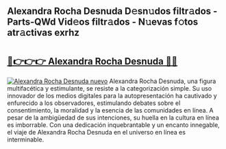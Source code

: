 ## Alexandra Rocha Desnuda D𝚎sn𝚞dos filtr𝚊dos - Parts-QWd Vid𝚎os filtr𝚊dos - N𝚞evas f𝚘tos atr𝚊ctivas exrhz

# <h2><a href="http://mb93xf.tromn.icu/?c=Alexandra+Rocha+Desnuda">🔗👉👉👉 Alexandra Rocha Desnuda 🔗🔗</a></h2>

[![Alexandra Rocha Desnuda nuevo](https://i.imgur.com/pEAQMta.gif)](http://mb93xf.tromn.icu/?c=Alexandra+Rocha+Desnuda)
Alexandra Rocha Desnuda, una figura multifacética y estimulante, se resiste a la categorización simple. Su uso innovador de los medios digitales para la autopresentación ha cautivado y enfurecido a los observadores, estimulando debates sobre el consentimiento, la moralidad y la esencia de las comunidades en línea. A pesar de la ambigüedad de sus intenciones, su huella en la cultura en línea es imborrable. Con una dedicación inquebrantable y un encanto innegable, el viaje de Alexandra Rocha Desnuda en el universo en línea es interminable.
